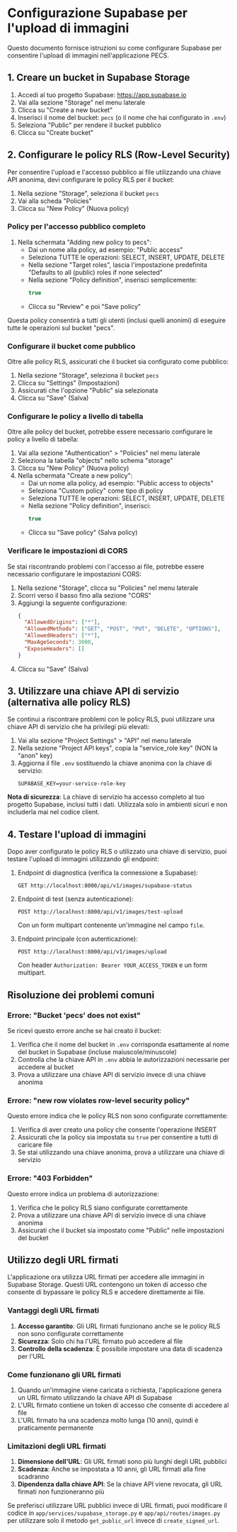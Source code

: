 # Configurazione Supabase per l'upload di immagini

Questo documento fornisce istruzioni su come configurare Supabase per consentire l'upload di immagini nell'applicazione PECS.

## 1. Creare un bucket in Supabase Storage

1. Accedi al tuo progetto Supabase: https://app.supabase.io
2. Vai alla sezione "Storage" nel menu laterale
3. Clicca su "Create a new bucket"
4. Inserisci il nome del bucket: `pecs` (o il nome che hai configurato in `.env`)
5. Seleziona "Public" per rendere il bucket pubblico
6. Clicca su "Create bucket"

## 2. Configurare le policy RLS (Row-Level Security)

Per consentire l'upload e l'accesso pubblico ai file utilizzando una chiave API anonima, devi configurare le policy RLS per il bucket:

1. Nella sezione "Storage", seleziona il bucket `pecs`
2. Vai alla scheda "Policies"
3. Clicca su "New Policy" (Nuova policy)

### Policy per l'accesso pubblico completo

1. Nella schermata "Adding new policy to pecs":
   - Dai un nome alla policy, ad esempio: "Public access"
   - Seleziona TUTTE le operazioni: SELECT, INSERT, UPDATE, DELETE
   - Nella sezione "Target roles", lascia l'impostazione predefinita "Defaults to all (public) roles if none selected"
   - Nella sezione "Policy definition", inserisci semplicemente:
     ```sql
     true
     ```
   - Clicca su "Review" e poi "Save policy"

Questa policy consentirà a tutti gli utenti (inclusi quelli anonimi) di eseguire tutte le operazioni sul bucket "pecs".

### Configurare il bucket come pubblico

Oltre alle policy RLS, assicurati che il bucket sia configurato come pubblico:

1. Nella sezione "Storage", seleziona il bucket `pecs`
2. Clicca su "Settings" (Impostazioni)
3. Assicurati che l'opzione "Public" sia selezionata
4. Clicca su "Save" (Salva)

### Configurare le policy a livello di tabella

Oltre alle policy del bucket, potrebbe essere necessario configurare le policy a livello di tabella:

1. Vai alla sezione "Authentication" > "Policies" nel menu laterale
2. Seleziona la tabella "objects" nello schema "storage"
3. Clicca su "New Policy" (Nuova policy)
4. Nella schermata "Create a new policy":
   - Dai un nome alla policy, ad esempio: "Public access to objects"
   - Seleziona "Custom policy" come tipo di policy
   - Seleziona TUTTE le operazioni: SELECT, INSERT, UPDATE, DELETE
   - Nella sezione "Policy definition", inserisci:
     ```sql
     true
     ```
   - Clicca su "Save policy" (Salva policy)

### Verificare le impostazioni di CORS

Se stai riscontrando problemi con l'accesso ai file, potrebbe essere necessario configurare le impostazioni CORS:

1. Nella sezione "Storage", clicca su "Policies" nel menu laterale
2. Scorri verso il basso fino alla sezione "CORS"
3. Aggiungi la seguente configurazione:
   ```json
   {
     "AllowedOrigins": ["*"],
     "AllowedMethods": ["GET", "POST", "PUT", "DELETE", "OPTIONS"],
     "AllowedHeaders": ["*"],
     "MaxAgeSeconds": 3000,
     "ExposeHeaders": []
   }
   ```
4. Clicca su "Save" (Salva)

## 3. Utilizzare una chiave API di servizio (alternativa alle policy RLS)

Se continui a riscontrare problemi con le policy RLS, puoi utilizzare una chiave API di servizio che ha privilegi più elevati:

1. Vai alla sezione "Project Settings" > "API" nel menu laterale
2. Nella sezione "Project API keys", copia la "service_role key" (NON la "anon" key)
3. Aggiorna il file `.env` sostituendo la chiave anonima con la chiave di servizio:
   ```
   SUPABASE_KEY=your-service-role-key
   ```

**Nota di sicurezza**: La chiave di servizio ha accesso completo al tuo progetto Supabase, inclusi tutti i dati. Utilizzala solo in ambienti sicuri e non includerla mai nel codice client.

## 4. Testare l'upload di immagini

Dopo aver configurato le policy RLS o utilizzato una chiave di servizio, puoi testare l'upload di immagini utilizzando gli endpoint:

1. Endpoint di diagnostica (verifica la connessione a Supabase):
   ```
   GET http://localhost:8000/api/v1/images/supabase-status
   ```

2. Endpoint di test (senza autenticazione):
   ```
   POST http://localhost:8000/api/v1/images/test-upload
   ```
   Con un form multipart contenente un'immagine nel campo `file`.

3. Endpoint principale (con autenticazione):
   ```
   POST http://localhost:8000/api/v1/images/upload
   ```
   Con header `Authorization: Bearer YOUR_ACCESS_TOKEN` e un form multipart.

## Risoluzione dei problemi comuni

### Errore: "Bucket 'pecs' does not exist"

Se ricevi questo errore anche se hai creato il bucket:

1. Verifica che il nome del bucket in `.env` corrisponda esattamente al nome del bucket in Supabase (incluse maiuscole/minuscole)
2. Controlla che la chiave API in `.env` abbia le autorizzazioni necessarie per accedere al bucket
3. Prova a utilizzare una chiave API di servizio invece di una chiave anonima

### Errore: "new row violates row-level security policy"

Questo errore indica che le policy RLS non sono configurate correttamente:

1. Verifica di aver creato una policy che consente l'operazione INSERT
2. Assicurati che la policy sia impostata su `true` per consentire a tutti di caricare file
3. Se stai utilizzando una chiave anonima, prova a utilizzare una chiave di servizio

### Errore: "403 Forbidden"

Questo errore indica un problema di autorizzazione:

1. Verifica che le policy RLS siano configurate correttamente
2. Prova a utilizzare una chiave API di servizio invece di una chiave anonima
3. Assicurati che il bucket sia impostato come "Public" nelle impostazioni del bucket

## Utilizzo degli URL firmati

L'applicazione ora utilizza URL firmati per accedere alle immagini in Supabase Storage. Questi URL contengono un token di accesso che consente di bypassare le policy RLS e accedere direttamente ai file.

### Vantaggi degli URL firmati

1. **Accesso garantito**: Gli URL firmati funzionano anche se le policy RLS non sono configurate correttamente
2. **Sicurezza**: Solo chi ha l'URL firmato può accedere al file
3. **Controllo della scadenza**: È possibile impostare una data di scadenza per l'URL

### Come funzionano gli URL firmati

1. Quando un'immagine viene caricata o richiesta, l'applicazione genera un URL firmato utilizzando la chiave API di Supabase
2. L'URL firmato contiene un token di accesso che consente di accedere al file
3. L'URL firmato ha una scadenza molto lunga (10 anni), quindi è praticamente permanente

### Limitazioni degli URL firmati

1. **Dimensione dell'URL**: Gli URL firmati sono più lunghi degli URL pubblici
2. **Scadenza**: Anche se impostata a 10 anni, gli URL firmati alla fine scadranno
3. **Dipendenza dalla chiave API**: Se la chiave API viene revocata, gli URL firmati non funzioneranno più

Se preferisci utilizzare URL pubblici invece di URL firmati, puoi modificare il codice in `app/services/supabase_storage.py` e `app/api/routes/images.py` per utilizzare solo il metodo `get_public_url` invece di `create_signed_url`.
